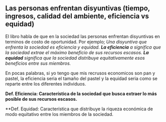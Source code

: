 
## Las personas enfrentan disyuntivas (tiempo, ingresos, calidad del ambiente, eficiencia vs equidad)

El libro habla de que en la sociedad las personas enfrentan disyuntivas en terminos de costo de oportunidad. Por ejemplo; *Una disyuntiva que enfrenta la sociedad es eficiencia y equidad. **La eficiencia** a significa que la sociedad extrae el máximo beneficio de sus recursos escasos. **La equidad** significa que la sociedad distribuye equitativamente esos beneficios entre sus miembros.* 

En pocas palabras, si yo tengo que mis recrusos economicos son pan y pastel, la eficiencia seria el tamaño del pastel y la equidad seria como se reparte entre los diferentes individuos. 

**Def. Eficiencia: Característica de la sociedad que busca extraer lo más posible de sus recursos escasos.**

**Def. Equidad: Característica que distribuye la riqueza económica de modo equitativo entre los miembros de la sociedad.

